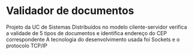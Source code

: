 # Validador de documentos
Projeto da UC de Sistemas Distribuídos no modelo cilente-servidor verifica a validade de 5 tipos de documentos e identifica endereço do CEP correspondente
A tecnologia do desenvolvimento usada foi Sockets e o protocolo TCP/IP
